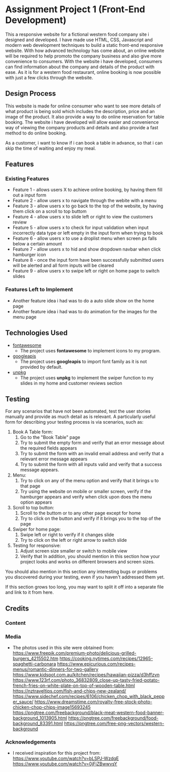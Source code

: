 # Assignment Project 1 (Front-End Development)

This a responsive website for a fictional western food company site i designed and developed. I have made use HTML, CSS, Javascript and modern web development techniques to build a static front-end responsive website. With how advanced technology has come about, an online website will be required to help promoto the company business and also give more convenience to consumers. With the website i have developed, consumers can find information about the company and details of the product with ease. As it is for a western food restaurant, online booking is now possible with just a few clicks through the website.
 
## Design Process

This website is made for online consumer who want to see more details of what product is being sold which includes the description, price and an image of the product. It also provide a way to do online reservation for table booking. The website i have developed will allow easier and convenience way of viewing the company products and details and also provide a fast method to do online booking.

As a customer, i want to know if i can book a table in advance, so that i can skip the time of waiting and enjoy my meal.

<!-- This section is also where you would share links to any wireframes, mockups, diagrams etc. that you created as part of the design process. 
These files should themselves either be included as a pdf file in the project itself (in an separate directory)
Include the Adobe XD wireframe as a folder. You can include the XD share url.  -->

## Features
 
### Existing Features
- Feature 1 - allows users X to achieve online booking, by having them fill out a input form
- Feature 2 - allow users x to navigate through the webite with a menu
- Feature 3 - allow users x to go back to the top of the website, by having them click on a scroll to top buttom
- Feature 4 - allow users x to slide left or right to view the customers review
- Feature 5 - allow users x to check for input validation when input incorrectly data type or left empty in the input form when trying to book
- Feature 6 - allow users x to use a droplist menu when screen px falls below a certain amount
- Feature 7 - allow users x to hid and show dropdown navbar when click hamburger icon
- Feature 8 - once the input form have been successfully submitted users will be alerted and all form inputs will be cleared
- Feature 9 - allow users x to swipe left or right on home page to switch slides

### Features Left to Implement
- Another feature idea i had was to do a auto slide show on the home page
- Another feature idea i had was to do animation for the images for the menu page


## Technologies Used

- [fontawesome](https://kit.fontawesome.com/3477ae541c.js)
    - The project uses **fontawesome** to implement icons to my program.
- [googleapis](http://fonts.googleapis.com/css2?family=Nunito:wght@200;300;400;600;700&display=swap)
    - The project uses **googleapis** to import font family as it is not provided by default.
- [unpkg](https://unpkg.com/swiper@8/swiper-bundle.min.css)
    - The project uses **unpkg** to implement the swiper function to my slides in my home and customer reviews section

## Testing

For any scenarios that have not been automated, test the user stories manually and provide as much detail as is relevant. A particularly useful form for describing your testing process is via scenarios, such as:

1. Book A Table form:
    1. Go to the "Book Table" page
    2. Try to submit the empty form and verify that an error message about the required fields appears
    3. Try to submit the form with an invalid email address and verify that a relevant error message appears
    4. Try to submit the form with all inputs valid and verify that a success message appears.
2. Menu:
    1. Try to click on any of the menu option and verify that it brings u to that page
    2. Try using the website on mobile or smaller screen, verify if the hamburger appears and verify when click upon does the menu option appears
3. Scroll to top button:
    1. Scroll to the buttom or to any other page except for home
    2. Try to click on the button and verify if it brings you to the top of the page
4. Swiper for home page:
    1. Swipe left or right to verify if it changes slide
    2. Try to click on the left or right arrow to switch slide
5. Testing for responsive:
    1. Adjust screen size smaller or switch to mobile view
    2. Verify that 
In addition, you should mention in this section how your project looks and works on different browsers and screen sizes.

You should also mention in this section any interesting bugs or problems you discovered during your testing, even if you haven't addressed them yet.

If this section grows too long, you may want to split it off into a separate file and link to it from here.

## Credits

### Content

### Media
- The photos used in this site were obtained from:
https://www.freepik.com/premium-photo/delicious-grilled-burgers_4215502.htm
https://cooking.nytimes.com/recipes/12965-spaghetti-carbonara
https://www.epicurious.com/recipes-menus/romantic-dinners-for-two-gallery
https://www.kidspot.com.au/kitchen/recipes/hawaiian-pizza/d3hffzvn
https://www.123rf.com/photo_36832809_close-up-tasty-fried-potato-french-fries-on-white-plate-on-top-of-wooden-table.html
https://nztraveltips.com/fish-and-chips-new-zealand/
https://www.sidechef.com/recipes/6106/chicken_chop_with_black_pepper_sauce/
https://www.dreamstime.com/royalty-free-stock-photo-chicken-chop-chips-image15693245
https://pngtree.com/freebackground/black-meat-western-food-banner-background_1013905.html
https://pngtree.com/freebackground/food-background_83391.html
https://pngtree.com/free-png-vectors/western-background

### Acknowledgements

- I received inspiration for this project from:
https://www.youtube.com/watch?v=bLSPJ-WzdqE
https://www.youtube.com/watch?v=0jFjZBwwvsY
